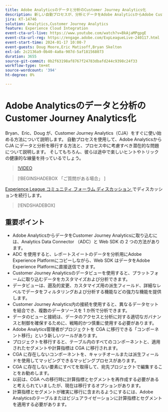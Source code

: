 ```yaml
---
title: Adobe Analyticsのデータと分析のCustomer Journey Analytics化
description: 新しい自動プロセスが、分析とデータをAdobe AnalyticsからAdobe Customer Journey Analyticsに移行するのにどのように役立つかについて説明します。
jira: KT-14746
solution: Analytics,Customer Journey Analytics
feature: Experience Cloud Integration
event-cta-url-live: https://www.youtube.com/watch?v=BkAjaMPgpgE
event-cta-url-reg: https://engage.adobe.com/ExpLeagueLive-240117.html
event-start-time: 2024-01-17 10:00-7
event-guests: Doug Moore,Eric Matisoff,Bryan Skelton
exl-id: 2c2136a9-0b40-4a0a-907d-5af181568073
duration: 3655
source-git-commit: 0b2f63198af8767f24783dbafd244c9398c24f33
workflow-type: tm+mt
source-wordcount: '394'
ht-degree: 0%

---
```


# Adobe Analyticsのデータと分析のCustomer Journey Analytics化

Bryan、Eric、Doug が、Customer Journey Analytics（CJA）をすぐに使い始める方法について説明します。 自動プロセスを使用して、Adobe Analyticsから CJA にデータと分析を移行する方法と、プロセス中に考慮すべき潜在的な問題について説明します。 そしてもちろん、彼らは途中で楽しいヒントやトリックの健康的な線量を持っているでしょう。

>[!VIDEO](https://video.tv.adobe.com/v/3426778/?quality=12&learn=on)

>[!BEGINSHADEBOX  「ご質問がある場合」 ]

[Experience League コミュニティ フォーラム ディスカッション ](https://experienceleaguecommunities.adobe.com/t5/adobe-analytics-discussions/experience-league-live-post-session-discussion-bringing-your/m-p/646093?profile.language=ja#M3582) でディスカッションを続行します。

>[!ENDSHADEBOX]

## 重要ポイント

* Adobe AnalyticsからデータをCustomer Journey Analyticsに取り込むには、Analytics Data Connector （ADC）と Web SDK の 2 つの方法があります。
* ADC を使用すると、レポートスイートのデータを分析用にAdobe Experience Platformにコピーしながら、Web SDK はデータをAdobe Experience Platformに直接送信できます。
* Customer Journey Analyticsのデータビューを使用すると、プラットフォームに取り込むデータをカスタマイズおよび分析できます。
* データビューは、遡及的変更、カスタマイズ用の派生フィールド、詳細なレベルでデータをフィルタリングおよび分析する機能などの強力な機能を提供します。
* Customer Journey Analytics内の接続を使用すると、異なるデータセットを結合でき、複数のデータソースを 1 か所で分析できます。
* データのビューと接続は、データのアクセスと分析に対する適切なガバナンスと制御を確保するために、戦略的かつ慎重に使用する必要があります。
* Adobe Analytics管理者がプロジェクトを CGA に移行できる「コンポーネント移行」という新しいツールがあります。
* プロジェクトを移行すると、テーブル内のすべてのコンポーネントと、適用されたセグメントや計算指標は CGA に移行されます。
* CGA に存在しないコンポーネントを、キャッチオールまたは派生フィールドを使用してマッピングできるマッピングプロセスがあります。
* CGA に存在しない要素にすべてを取得して、宛先プロジェクトで編集することをお勧めします。
* 以前は、CGA への移行時に計算指標とセグメントを再作成する必要があると考えられていましたが、現在は移行するオプションがあります。
* 計算指標とセグメントが確実に移行に含まれるようにするには、Adobe Analyticsのテーブルまたはビジュアライゼーションに計算指標とセグメントを適用する必要があります。

